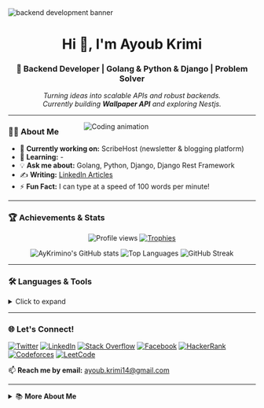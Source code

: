 <img align="center" alt="backend development banner" src="https://media.licdn.com/dms/image/D4E12AQHJ33Vk3PBm5A/article-cover_image-shrink_600_2000/0/1679499121542?e=2147483647&v=beta&t=Fy41uyTz_qPjfEOPNohY8QAaRbxBMBwdK-hPDS_j60g" />

<h1 align="center">Hi 👋, I'm Ayoub Krimi</h1>
<h3 align="center">🚀 Backend Developer | Golang & Python & Django | Problem Solver</h3>
<p align="center">
  <em>Turning ideas into scalable APIs and robust backends.<br>
  Currently building <b>Wallpaper API</b> and exploring Nestjs.</em>
</p>

---

<img align="right" alt="Coding animation" width="350" src="https://media0.giphy.com/media/v1.Y2lkPTc5MGI3NjExdTF5aDM2c2wxaGpoYjV0ZTk1M3lpNGRoMWU3M3hiZGR3dHR0eGE4OCZlcD12MV9pbnRlcm5hbF9naWZfYnlfaWQmY3Q9Zw/bGgsc5mWoryfgKBx1u/giphy.webp" />

### 👨‍💻 About Me

- 🔭 **Currently working on:** ScribeHost (newsletter & blogging platform)
- 🌱 **Learning:** -
- 💡 **Ask me about:** Golang, Python, Django, Django Rest Framework
- ✍️ **Writing:** [LinkedIn Articles](https://www.linkedin.com/in/ayoub-krimi/)
- ⚡ **Fun Fact:** I can type at a speed of 100 words per minute!

---

### 🏆 Achievements & Stats

<p align="center">
  <img src="https://komarev.com/ghpvc/?username=aykrimino&label=Profile%20views&color=0e75b6&style=flat" alt="Profile views" />
  <a href="https://github.com/ryo-ma/github-profile-trophy">
    <img src="https://github-profile-trophy.vercel.app/?username=aykrimino&theme=algolia&margin-w=10" alt="Trophies" />
  </a>
</p>
<p align="center">
  <img src="https://github-readme-stats.vercel.app/api?username=aykrimino&show_icons=true&theme=radical" alt="AyKrimino's GitHub stats" />
  <img src="https://github-readme-stats.vercel.app/api/top-langs?username=aykrimino&show_icons=true&locale=en&layout=compact&theme=radical" alt="Top Languages" />
  <img src="https://github-readme-streak-stats.herokuapp.com/?user=aykrimino&theme=radical" alt="GitHub Streak" />
</p>

---

### 🛠️ Languages & Tools

<details>
  <summary>Click to expand</summary>
  <p align="left">
    <img src="https://www.vectorlogo.zone/logos/gnu_bash/gnu_bash-icon.svg" alt="bash" width="40" height="40"/>
    <img src="https://raw.githubusercontent.com/devicons/devicon/master/icons/c/c-original.svg" alt="c" width="40" height="40"/>
    <img src="https://raw.githubusercontent.com/devicons/devicon/master/icons/cplusplus/cplusplus-original.svg" alt="cplusplus" width="40" height="40"/>
    <img src="https://raw.githubusercontent.com/devicons/devicon/master/icons/css3/css3-original-wordmark.svg" alt="css3" width="40" height="40"/>
    <img src="https://cdn.worldvectorlogo.com/logos/django.svg" alt="django" width="40" height="40"/>
    <img src="https://raw.githubusercontent.com/devicons/devicon/master/icons/docker/docker-original-wordmark.svg" alt="docker" width="40" height="40"/>
    <img src="https://www.vectorlogo.zone/logos/git-scm/git-scm-icon.svg" alt="git" width="40" height="40"/>
    <img src="https://raw.githubusercontent.com/devicons/devicon/master/icons/html5/html5-original-wordmark.svg" alt="html5" width="40" height="40"/>
    <img src="https://raw.githubusercontent.com/devicons/devicon/master/icons/javascript/javascript-original.svg" alt="javascript" width="40" height="40"/>
    <img src="https://raw.githubusercontent.com/devicons/devicon/master/icons/linux/linux-original.svg" alt="linux" width="40" height="40"/>
    <img src="https://raw.githubusercontent.com/devicons/devicon/master/icons/mysql/mysql-original-wordmark.svg" alt="mysql" width="40" height="40"/>
    <img src="https://raw.githubusercontent.com/devicons/devicon/master/icons/php/php-original.svg" alt="php" width="40" height="40"/>
    <img src="https://raw.githubusercontent.com/devicons/devicon/master/icons/postgresql/postgresql-original-wordmark.svg" alt="postgresql" width="40" height="40"/>
    <img src="https://www.vectorlogo.zone/logos/getpostman/getpostman-icon.svg" alt="postman" width="40" height="40"/>
    <img src="https://raw.githubusercontent.com/devicons/devicon/master/icons/python/python-original.svg" alt="python" width="40" height="40"/>
    <img src="https://upload.wikimedia.org/wikipedia/commons/0/0b/Qt_logo_2016.svg" alt="qt" width="40" height="40"/>
    <img src="https://raw.githubusercontent.com/devicons/devicon/master/icons/react/react-original-wordmark.svg" alt="react" width="40" height="40"/>
    <img src="https://www.vectorlogo.zone/logos/sqlite/sqlite-icon.svg" alt="sqlite" width="40" height="40"/>
    <img src="https://www.vectorlogo.zone/logos/tailwindcss/tailwindcss-icon.svg" alt="tailwind" width="40" height="40"/>
    <img src="https://cdn.worldvectorlogo.com/logos/java.svg" alt="JAVA" width="40" height="40"/>
    <img src="https://go.dev/images/gophers/blue.svg" alt="Golang" width="40" height="40"/>
  </p>
</details>

---

### 🌐 Let's Connect!

<p align="left">
  <a href="https://twitter.com/ayoub_krimi" target="blank"><img src="https://raw.githubusercontent.com/rahuldkjain/github-profile-readme-generator/master/src/images/icons/Social/twitter.svg" alt="Twitter" width="40" /></a>
  <a href="https://linkedin.com/in/ayoub-krimi" target="blank"><img src="https://raw.githubusercontent.com/rahuldkjain/github-profile-readme-generator/master/src/images/icons/Social/linked-in-alt.svg" alt="LinkedIn" width="40" /></a>
  <a href="https://stackoverflow.com/users/17779958" target="blank"><img src="https://raw.githubusercontent.com/rahuldkjain/github-profile-readme-generator/master/src/images/icons/Social/stack-overflow.svg" alt="Stack Overflow" width="40" /></a>
  <a href="https://www.facebook.com/ayoub.krimi.533536" target="blank"><img src="https://raw.githubusercontent.com/rahuldkjain/github-profile-readme-generator/master/src/images/icons/Social/facebook.svg" alt="Facebook" width="40" /></a>
  <a href="https://www.hackerrank.com/ayoub_krimi14" target="blank"><img src="https://raw.githubusercontent.com/rahuldkjain/github-profile-readme-generator/master/src/images/icons/Social/hackerrank.svg" alt="HackerRank" width="40" /></a>
  <a href="https://codeforces.com/profile/ayoub.krimi14" target="blank"><img src="https://raw.githubusercontent.com/rahuldkjain/github-profile-readme-generator/master/src/images/icons/Social/codeforces.svg" alt="Codeforces" width="40" /></a>
  <a href="https://www.leetcode.com/KRIMINO" target="blank"><img src="https://raw.githubusercontent.com/rahuldkjain/github-profile-readme-generator/master/src/images/icons/Social/leet-code.svg" alt="LeetCode" width="40" /></a>
</p>

<p>
  📫 <b>Reach me by email:</b> <a href="mailto:ayoub.krimi14@gmail.com">ayoub.krimi14@gmail.com</a>
</p>

---

<details>
  <summary>📚 <b>More About Me</b></summary>

- 👨‍🎓 Computer Science enthusiast from Tunisia
- 💬 Always happy to talk backend and open source!
- 🏆 Love to participate in coding challenges
</details>

